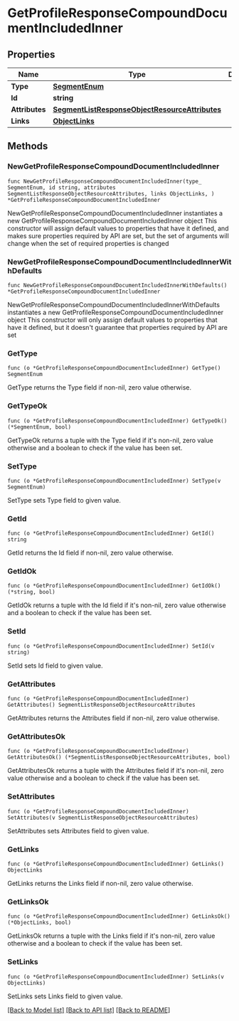 # GetProfileResponseCompoundDocumentIncludedInner

## Properties

Name | Type | Description | Notes
------------ | ------------- | ------------- | -------------
**Type** | [**SegmentEnum**](SegmentEnum.md) |  | 
**Id** | **string** |  | 
**Attributes** | [**SegmentListResponseObjectResourceAttributes**](SegmentListResponseObjectResourceAttributes.md) |  | 
**Links** | [**ObjectLinks**](ObjectLinks.md) |  | 

## Methods

### NewGetProfileResponseCompoundDocumentIncludedInner

`func NewGetProfileResponseCompoundDocumentIncludedInner(type_ SegmentEnum, id string, attributes SegmentListResponseObjectResourceAttributes, links ObjectLinks, ) *GetProfileResponseCompoundDocumentIncludedInner`

NewGetProfileResponseCompoundDocumentIncludedInner instantiates a new GetProfileResponseCompoundDocumentIncludedInner object
This constructor will assign default values to properties that have it defined,
and makes sure properties required by API are set, but the set of arguments
will change when the set of required properties is changed

### NewGetProfileResponseCompoundDocumentIncludedInnerWithDefaults

`func NewGetProfileResponseCompoundDocumentIncludedInnerWithDefaults() *GetProfileResponseCompoundDocumentIncludedInner`

NewGetProfileResponseCompoundDocumentIncludedInnerWithDefaults instantiates a new GetProfileResponseCompoundDocumentIncludedInner object
This constructor will only assign default values to properties that have it defined,
but it doesn't guarantee that properties required by API are set

### GetType

`func (o *GetProfileResponseCompoundDocumentIncludedInner) GetType() SegmentEnum`

GetType returns the Type field if non-nil, zero value otherwise.

### GetTypeOk

`func (o *GetProfileResponseCompoundDocumentIncludedInner) GetTypeOk() (*SegmentEnum, bool)`

GetTypeOk returns a tuple with the Type field if it's non-nil, zero value otherwise
and a boolean to check if the value has been set.

### SetType

`func (o *GetProfileResponseCompoundDocumentIncludedInner) SetType(v SegmentEnum)`

SetType sets Type field to given value.


### GetId

`func (o *GetProfileResponseCompoundDocumentIncludedInner) GetId() string`

GetId returns the Id field if non-nil, zero value otherwise.

### GetIdOk

`func (o *GetProfileResponseCompoundDocumentIncludedInner) GetIdOk() (*string, bool)`

GetIdOk returns a tuple with the Id field if it's non-nil, zero value otherwise
and a boolean to check if the value has been set.

### SetId

`func (o *GetProfileResponseCompoundDocumentIncludedInner) SetId(v string)`

SetId sets Id field to given value.


### GetAttributes

`func (o *GetProfileResponseCompoundDocumentIncludedInner) GetAttributes() SegmentListResponseObjectResourceAttributes`

GetAttributes returns the Attributes field if non-nil, zero value otherwise.

### GetAttributesOk

`func (o *GetProfileResponseCompoundDocumentIncludedInner) GetAttributesOk() (*SegmentListResponseObjectResourceAttributes, bool)`

GetAttributesOk returns a tuple with the Attributes field if it's non-nil, zero value otherwise
and a boolean to check if the value has been set.

### SetAttributes

`func (o *GetProfileResponseCompoundDocumentIncludedInner) SetAttributes(v SegmentListResponseObjectResourceAttributes)`

SetAttributes sets Attributes field to given value.


### GetLinks

`func (o *GetProfileResponseCompoundDocumentIncludedInner) GetLinks() ObjectLinks`

GetLinks returns the Links field if non-nil, zero value otherwise.

### GetLinksOk

`func (o *GetProfileResponseCompoundDocumentIncludedInner) GetLinksOk() (*ObjectLinks, bool)`

GetLinksOk returns a tuple with the Links field if it's non-nil, zero value otherwise
and a boolean to check if the value has been set.

### SetLinks

`func (o *GetProfileResponseCompoundDocumentIncludedInner) SetLinks(v ObjectLinks)`

SetLinks sets Links field to given value.



[[Back to Model list]](../README.md#documentation-for-models) [[Back to API list]](../README.md#documentation-for-api-endpoints) [[Back to README]](../README.md)


